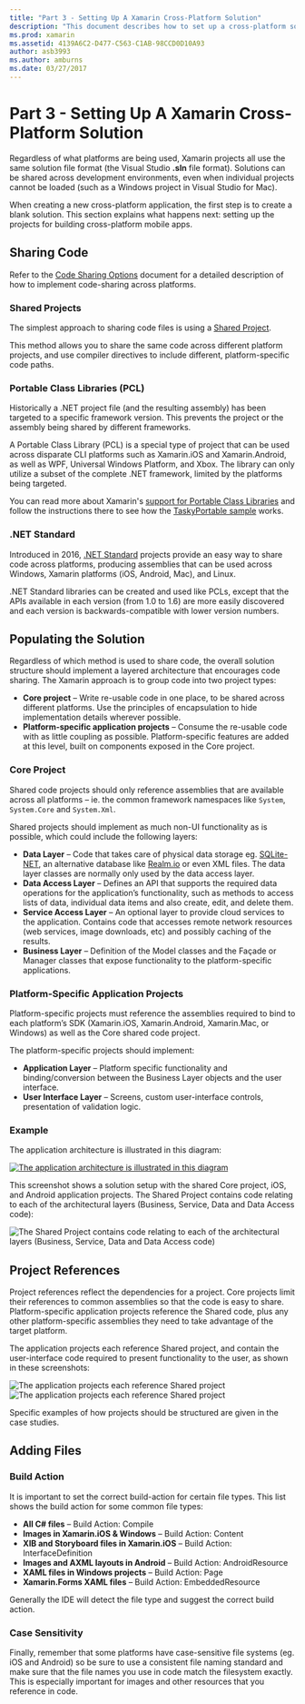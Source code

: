 ```yaml
---
title: "Part 3 - Setting Up A Xamarin Cross-Platform Solution"
description: "This document describes how to set up a cross-platform solution in Xamarin. It discusses various code sharing strategies such as shared projects and .NET Standard."
ms.prod: xamarin
ms.assetid: 4139A6C2-D477-C563-C1AB-98CCD0D10A93
author: asb3993
ms.author: amburns
ms.date: 03/27/2017
---
```


# Part 3 - Setting Up A Xamarin Cross-Platform Solution

Regardless of what platforms are being used, Xamarin projects all use the
same solution file format (the Visual Studio **.sln** file format). Solutions
can be shared across development environments, even when individual projects
cannot be loaded (such as a Windows project in Visual Studio for Mac).



When creating a new cross-platform application, the first step is to create a
blank solution. This section explains what happens next: setting up the projects for
building cross-platform mobile apps.

 <a name="Sharing_Code" />


## Sharing Code

Refer to the [Code Sharing Options](~/cross-platform/app-fundamentals/code-sharing.md) document for a detailed description of how to implement
code-sharing across platforms.

 <a name="Shared_Asset_Projects" />


### Shared Projects

The simplest approach to sharing code files is using a [Shared Project](~/cross-platform/app-fundamentals/shared-projects.md).

This method allows you to share the same code across different platform projects,
and use compiler directives to include different, platform-specific code
paths.

 <a name="Portable_Class_Libraries" />


### Portable Class Libraries (PCL)

Historically a .NET project file (and the resulting assembly) has been
targeted to a specific framework version. This prevents the project or the
assembly being shared by different frameworks.

A Portable Class Library (PCL) is a special type of project that can be used
across disparate CLI platforms such as Xamarin.iOS and Xamarin.Android, as well
as WPF, Universal Windows Platform, and Xbox. The library can only utilize a
subset of the complete .NET framework, limited by the platforms being
targeted.

You can read more about Xamarin's [support for Portable Class Libraries](~/cross-platform/app-fundamentals/pcl.md) and follow the instructions there to see how the [TaskyPortable sample](https://github.com/xamarin/mobile-samples/tree/master/TaskyPortable) works.


### .NET Standard

Introduced in 2016, [.NET Standard](~/cross-platform/app-fundamentals/net-standard.md)
projects provide an easy way to share code across platforms, producing assemblies
that can be used across Windows, Xamarin platforms (iOS, Android, Mac), and Linux.

.NET Standard libraries can be created and used like PCLs, except that the APIs
available in each version (from 1.0 to 1.6) are more easily discovered
and each version is backwards-compatible with lower version numbers.



 <a name="Populating_the_Solution" />


## Populating the Solution

Regardless of which method is used to share code, the overall solution
structure should implement a layered architecture that encourages code sharing.
The Xamarin approach is to group code into two project types:

- **Core project** – Write re-usable code in one place, to be shared across different platforms. Use the principles of encapsulation to hide implementation details wherever possible.
- **Platform-specific application projects** – Consume the re-usable code with as little coupling as possible. Platform-specific features are added at this level, built on components exposed in the Core project.


 <a name="Core_Project" />


### Core Project

Shared code projects should only reference assemblies that are available
across all platforms – ie. the common framework namespaces like `System`, `System.Core` and `System.Xml`.

Shared projects should implement as much non-UI functionality as is possible,
which could include the following layers:

- **Data Layer** – Code that takes care of physical data storage eg.  [SQLite-NET](https://github.com/praeclarum/sqlite-net), an alternative database like  [Realm.io](https://realm.io/products/realm-mobile-database/) or even XML files. The data layer classes are normally only used by the data access layer.
- **Data Access Layer** – Defines an API that supports the required data operations for the application’s functionality, such as methods to access lists of data, individual data items and also create, edit, and delete them.
- **Service Access Layer** – An optional layer to provide cloud services to the application. Contains code that accesses remote network resources (web services, image downloads, etc) and possibly caching of the results.
- **Business Layer** – Definition of the Model classes and the Façade or Manager classes that expose functionality to the platform-specific applications.


 <a name="Platform-Specific_Application_Projects" />


### Platform-Specific Application Projects

Platform-specific projects must reference the assemblies required to bind to
each platform’s SDK (Xamarin.iOS, Xamarin.Android, Xamarin.Mac, or Windows) as well as
the Core shared code project.

The platform-specific projects should implement:

- **Application Layer** – Platform specific functionality and binding/conversion between the Business Layer objects and the user interface.
- **User Interface Layer** – Screens, custom user-interface controls, presentation of validation logic.


<a name="Example" />


### Example

The application architecture is illustrated in this diagram:

 [![](setting-up-a-xamarin-cross-platform-solution-images/conceptualarchitecture.png "The application architecture is illustrated in this diagram")](setting-up-a-xamarin-cross-platform-solution-images/conceptualarchitecture.png#lightbox)

This screenshot shows a solution setup with the shared Core project, iOS, and
Android application projects. The Shared Project contains code relating to each of the architectural layers (Business, Service, Data and Data Access code):

 ![](setting-up-a-xamarin-cross-platform-solution-images/core-solution-example.png "The Shared Project contains code relating to each of the architectural layers (Business, Service, Data and Data Access code)")


 <a name="Project_References" />


## Project References

Project references reflect the dependencies for a project. Core projects
limit their references to common assemblies so that the code is easy to share.
Platform-specific application projects reference the Shared code, plus any other
platform-specific assemblies they need to take advantage of the target
platform.

The application projects each reference Shared project, and contain the
user-interface code required to present functionality to the user, as shown in these screenshots:

![](setting-up-a-xamarin-cross-platform-solution-images/solution-android.png "The application projects each reference Shared project") ![](setting-up-a-xamarin-cross-platform-solution-images/solution-ios.png "The application projects each reference Shared project")


Specific examples of how projects should be structured are given in the case
studies.

 <a name="Adding_Files" />


## Adding Files

 <a name="Build_Action" />


### Build Action

It is important to set the correct build-action for certain file types. This
list shows the build action for some common file types:

- **All C# files** – Build Action: Compile
- **Images in Xamarin.iOS & Windows** – Build Action: Content
- **XIB and Storyboard files in Xamarin.iOS** – Build Action: InterfaceDefinition
- **Images and AXML layouts in Android** – Build Action: AndroidResource
- **XAML files in Windows projects** – Build Action: Page
- **Xamarin.Forms XAML files** – Build Action: EmbeddedResource


Generally the IDE will detect the file type and suggest the correct build
action.

 <a name="Case_Sensitivity" />


### Case Sensitivity

Finally, remember that some platforms have case-sensitive file systems (eg.
iOS and Android) so be sure to use a consistent file naming standard and make
sure that the file names you use in code match the filesystem exactly. This is
especially important for images and other resources that you reference in code.
